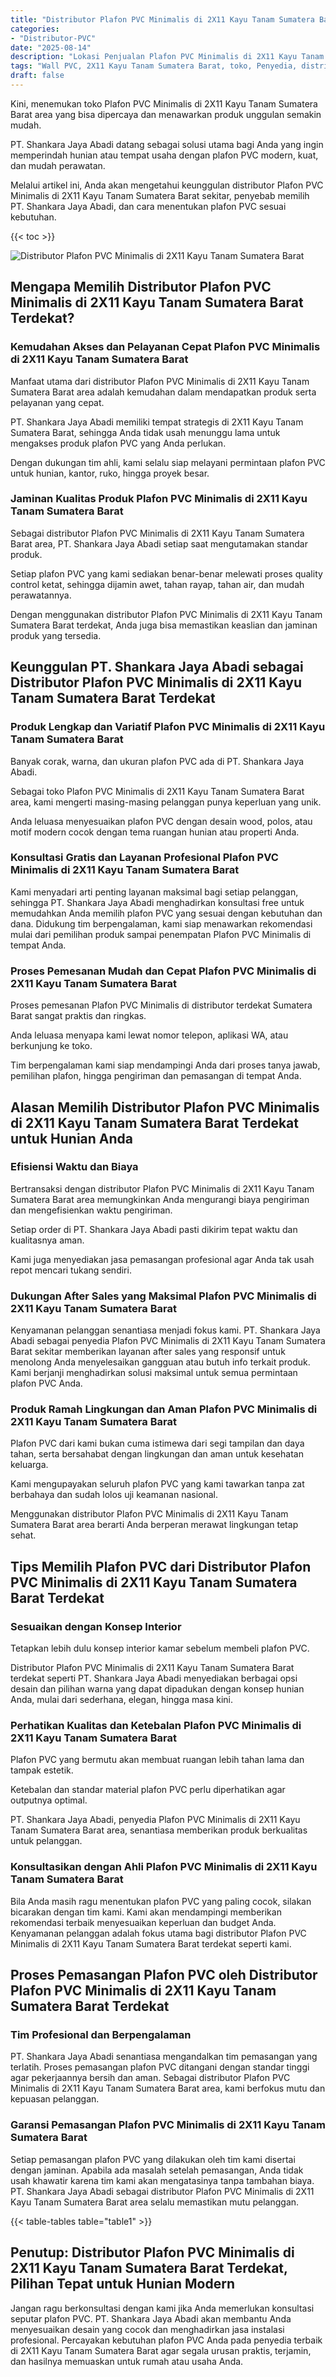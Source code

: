 ```yaml
---
title: "Distributor Plafon PVC Minimalis di 2X11 Kayu Tanam Sumatera Barat"
categories: 
- "Distributor-PVC"
date: "2025-08-14"
description: "Lokasi Penjualan Plafon PVC Minimalis di 2X11 Kayu Tanam Sumatera Barat bagi rumah, perkantoran, dan ritel. Material terbaik, beragam motif, pilihan warna elegan, dengan servis instalasi oleh tim berpengalaman serta kepastian resmi!|Jasa distribusi Plafon PVC Minimalis di 2X11 Kayu Tanam Sumatera Barat bagi kebutuhan rumah, kantor, atau ritel, dengan panel berkualitas dan pemasangan oleh tim ahli dan garansi resmi.|Alternatif Plafon PVC Minimalis di 2X11 Kayu Tanam Sumatera Barat yang terbukti bagi rumah, office, dan ritel, bersama panel terbaik dan pemasangan ditangani oleh tim berpengalaman serta garansi resmi.|Penjualan Plafon PVC Minimalis di 2X11 Kayu Tanam Sumatera Barat bagi rumah, office, dan ritel, beserta panel berkualitas dan penempatan ditangani oleh tenaga ahli ahli, lengkap beserta kepastian resmi.}"
tags: "Wall PVC, 2X11 Kayu Tanam Sumatera Barat, toko, Penyedia, distributor"
draft: false
---
```


Kini, menemukan toko Plafon PVC Minimalis di 2X11 Kayu Tanam Sumatera Barat area yang bisa dipercaya dan menawarkan produk unggulan semakin mudah.

PT. Shankara Jaya Abadi datang sebagai solusi utama bagi Anda yang ingin memperindah hunian atau tempat usaha dengan plafon PVC modern, kuat, dan mudah perawatan.

Melalui artikel ini, Anda akan mengetahui keunggulan distributor Plafon PVC Minimalis di 2X11 Kayu Tanam Sumatera Barat sekitar, penyebab memilih PT. Shankara Jaya Abadi, dan cara menentukan plafon PVC sesuai kebutuhan.

{{< toc >}}

![Distributor Plafon PVC Minimalis di 2X11 Kayu Tanam Sumatera Barat](/images/Distributor-PVC/Distributor-Plafon-PVC-Minimalis-di-2X11-Kayu-Tanam-Sumatera-Barat.png)


## Mengapa Memilih Distributor Plafon PVC Minimalis di 2X11 Kayu Tanam Sumatera Barat Terdekat?

### Kemudahan Akses dan Pelayanan Cepat Plafon PVC Minimalis di 2X11 Kayu Tanam Sumatera Barat

Manfaat utama dari distributor Plafon PVC Minimalis di 2X11 Kayu Tanam Sumatera Barat area adalah kemudahan dalam mendapatkan produk serta pelayanan yang cepat.

PT. Shankara Jaya Abadi memiliki tempat strategis di 2X11 Kayu Tanam Sumatera Barat, sehingga Anda tidak usah menunggu lama untuk mengakses produk plafon PVC yang Anda perlukan.

Dengan dukungan tim ahli, kami selalu siap melayani permintaan plafon PVC untuk hunian, kantor, ruko, hingga proyek besar.

### Jaminan Kualitas Produk Plafon PVC Minimalis di 2X11 Kayu Tanam Sumatera Barat

Sebagai distributor Plafon PVC Minimalis di 2X11 Kayu Tanam Sumatera Barat area, PT. Shankara Jaya Abadi setiap saat mengutamakan standar produk.

Setiap plafon PVC yang kami sediakan benar-benar melewati proses quality control ketat, sehingga dijamin awet, tahan rayap, tahan air, dan mudah perawatannya.

Dengan menggunakan distributor Plafon PVC Minimalis di 2X11 Kayu Tanam Sumatera Barat terdekat, Anda juga bisa memastikan keaslian dan jaminan produk yang tersedia.

## Keunggulan PT. Shankara Jaya Abadi sebagai Distributor Plafon PVC Minimalis di 2X11 Kayu Tanam Sumatera Barat Terdekat

### Produk Lengkap dan Variatif Plafon PVC Minimalis di 2X11 Kayu Tanam Sumatera Barat

Banyak corak, warna, dan ukuran plafon PVC ada di PT. Shankara Jaya Abadi.

Sebagai toko Plafon PVC Minimalis di 2X11 Kayu Tanam Sumatera Barat area, kami mengerti masing-masing pelanggan punya keperluan yang unik.

Anda leluasa menyesuaikan plafon PVC dengan desain wood, polos, atau motif modern cocok dengan tema ruangan hunian atau properti Anda.

### Konsultasi Gratis dan Layanan Profesional Plafon PVC Minimalis di 2X11 Kayu Tanam Sumatera Barat

Kami menyadari arti penting layanan maksimal bagi setiap pelanggan, sehingga PT. Shankara Jaya Abadi menghadirkan konsultasi free untuk memudahkan Anda memilih plafon PVC yang sesuai dengan kebutuhan dan dana. Didukung tim berpengalaman, kami siap menawarkan rekomendasi mulai dari pemilihan produk sampai penempatan Plafon PVC Minimalis di tempat Anda.

### Proses Pemesanan Mudah dan Cepat Plafon PVC Minimalis di 2X11 Kayu Tanam Sumatera Barat

Proses pemesanan Plafon PVC Minimalis di distributor terdekat Sumatera Barat sangat praktis dan ringkas.

Anda leluasa menyapa kami lewat nomor telepon, aplikasi WA, atau berkunjung ke toko.

Tim berpengalaman kami siap mendampingi Anda dari proses tanya jawab, pemilihan plafon, hingga pengiriman dan pemasangan di tempat Anda.

## Alasan Memilih Distributor Plafon PVC Minimalis di 2X11 Kayu Tanam Sumatera Barat Terdekat untuk Hunian Anda

### Efisiensi Waktu dan Biaya

Bertransaksi dengan distributor Plafon PVC Minimalis di 2X11 Kayu Tanam Sumatera Barat area memungkinkan Anda mengurangi biaya pengiriman dan mengefisienkan waktu pengiriman.

Setiap order di PT. Shankara Jaya Abadi pasti dikirim tepat waktu dan kualitasnya aman.

Kami juga menyediakan jasa pemasangan profesional agar Anda tak usah repot mencari tukang sendiri.

### Dukungan After Sales yang Maksimal Plafon PVC Minimalis di 2X11 Kayu Tanam Sumatera Barat

Kenyamanan pelanggan senantiasa menjadi fokus kami. PT. Shankara Jaya Abadi sebagai penyedia Plafon PVC Minimalis di 2X11 Kayu Tanam Sumatera Barat sekitar memberikan layanan after sales yang responsif untuk menolong Anda menyelesaikan gangguan atau butuh info terkait produk. Kami berjanji menghadirkan solusi maksimal untuk semua permintaan plafon PVC Anda.

### Produk Ramah Lingkungan dan Aman Plafon PVC Minimalis di 2X11 Kayu Tanam Sumatera Barat

Plafon PVC dari kami bukan cuma istimewa dari segi tampilan dan daya tahan, serta bersahabat dengan lingkungan dan aman untuk kesehatan keluarga.

Kami mengupayakan seluruh plafon PVC yang kami tawarkan tanpa zat berbahaya dan sudah lolos uji keamanan nasional.

Menggunakan distributor Plafon PVC Minimalis di 2X11 Kayu Tanam Sumatera Barat area berarti Anda berperan merawat lingkungan tetap sehat.

## Tips Memilih Plafon PVC dari Distributor Plafon PVC Minimalis di 2X11 Kayu Tanam Sumatera Barat Terdekat

### Sesuaikan dengan Konsep Interior

Tetapkan lebih dulu konsep interior kamar sebelum membeli plafon PVC.

Distributor Plafon PVC Minimalis di 2X11 Kayu Tanam Sumatera Barat terdekat seperti PT. Shankara Jaya Abadi menyediakan berbagai opsi desain dan pilihan warna yang dapat dipadukan dengan konsep hunian Anda, mulai dari sederhana, elegan, hingga masa kini.

### Perhatikan Kualitas dan Ketebalan Plafon PVC Minimalis di 2X11 Kayu Tanam Sumatera Barat

Plafon PVC yang bermutu akan membuat ruangan lebih tahan lama dan tampak estetik.

Ketebalan dan standar material plafon PVC perlu diperhatikan agar outputnya optimal.

PT. Shankara Jaya Abadi, penyedia Plafon PVC Minimalis di 2X11 Kayu Tanam Sumatera Barat area, senantiasa memberikan produk berkualitas untuk pelanggan.

### Konsultasikan dengan Ahli Plafon PVC Minimalis di 2X11 Kayu Tanam Sumatera Barat

Bila Anda masih ragu menentukan plafon PVC yang paling cocok, silakan bicarakan dengan tim kami. Kami akan mendampingi memberikan rekomendasi terbaik menyesuaikan keperluan dan budget Anda. Kenyamanan pelanggan adalah fokus utama bagi distributor Plafon PVC Minimalis di 2X11 Kayu Tanam Sumatera Barat terdekat seperti kami.

## Proses Pemasangan Plafon PVC oleh Distributor Plafon PVC Minimalis di 2X11 Kayu Tanam Sumatera Barat Terdekat

### Tim Profesional dan Berpengalaman

PT. Shankara Jaya Abadi senantiasa mengandalkan tim pemasangan yang terlatih. Proses pemasangan plafon PVC ditangani dengan standar tinggi agar pekerjaannya bersih dan aman. Sebagai distributor Plafon PVC Minimalis di 2X11 Kayu Tanam Sumatera Barat area, kami berfokus mutu dan kepuasan pelanggan.

### Garansi Pemasangan Plafon PVC Minimalis di 2X11 Kayu Tanam Sumatera Barat

Setiap pemasangan plafon PVC yang dilakukan oleh tim kami disertai dengan jaminan. Apabila ada masalah setelah pemasangan, Anda tidak usah khawatir karena tim kami akan mengatasinya tanpa tambahan biaya. PT. Shankara Jaya Abadi sebagai distributor Plafon PVC Minimalis di 2X11 Kayu Tanam Sumatera Barat area selalu memastikan mutu pelanggan.

{{< table-tables table="table1" >}}

## Penutup: Distributor Plafon PVC Minimalis di 2X11 Kayu Tanam Sumatera Barat Terdekat, Pilihan Tepat untuk Hunian Modern

Jangan ragu berkonsultasi dengan kami jika Anda memerlukan konsultasi seputar plafon PVC. PT. Shankara Jaya Abadi akan membantu Anda menyesuaikan desain yang cocok dan menghadirkan jasa instalasi profesional. Percayakan kebutuhan plafon PVC Anda pada penyedia terbaik di 2X11 Kayu Tanam Sumatera Barat agar segala urusan praktis, terjamin, dan hasilnya memuaskan untuk rumah atau usaha Anda.